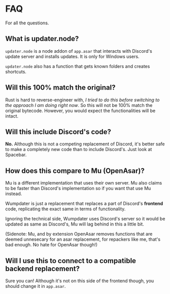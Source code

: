 # FAQ

For all the questions.

## What is updater.node?

`updater.node` is a node addon of `app.asar` that interacts with Discord's update server and installs updates. It is only for Windows users.

`updater.node` also has a function that gets known folders and creates shortcuts.

## Will this 100% match the original?

Rust is hard to reverse-engineer with, *I tried to do this before switching to the approach I am doing right now*. So this will not be 100% match the original bytecode. However, you would expect the functionalities will be intact.

## Will this include Discord's code?

**No.** Although this is not a competing replacement of Discord, it's better safe to make a completely new code than to include Discord's. Just look at Spacebar.

## How does this compare to Mu (OpenAsar)?

Mu is a different implementation that uses their own server. Mu also claims to be faster than Discord's implementation so if you want that use Mu instead. 

Wumpdater is just a replacement that replaces a part of Discord's **frontend** code, replicating the exact same in terms of functionality.

Ignoring the technical side, Wumpdater uses Discord's server so it would be updated as same as Discord's, Mu will lag behind in this a little bit.

(Sidenote: Mu, and by extension OpenAsar removes functions that are deemed unnesecary for an asar replacement, for repackers like me, that's bad enough. No hate for OpenAsar though!)

## Will I use this to connect to a compatible backend replacement?

Sure you can! Although it's not on this side of the frontend though, you should change it in `app.asar`.